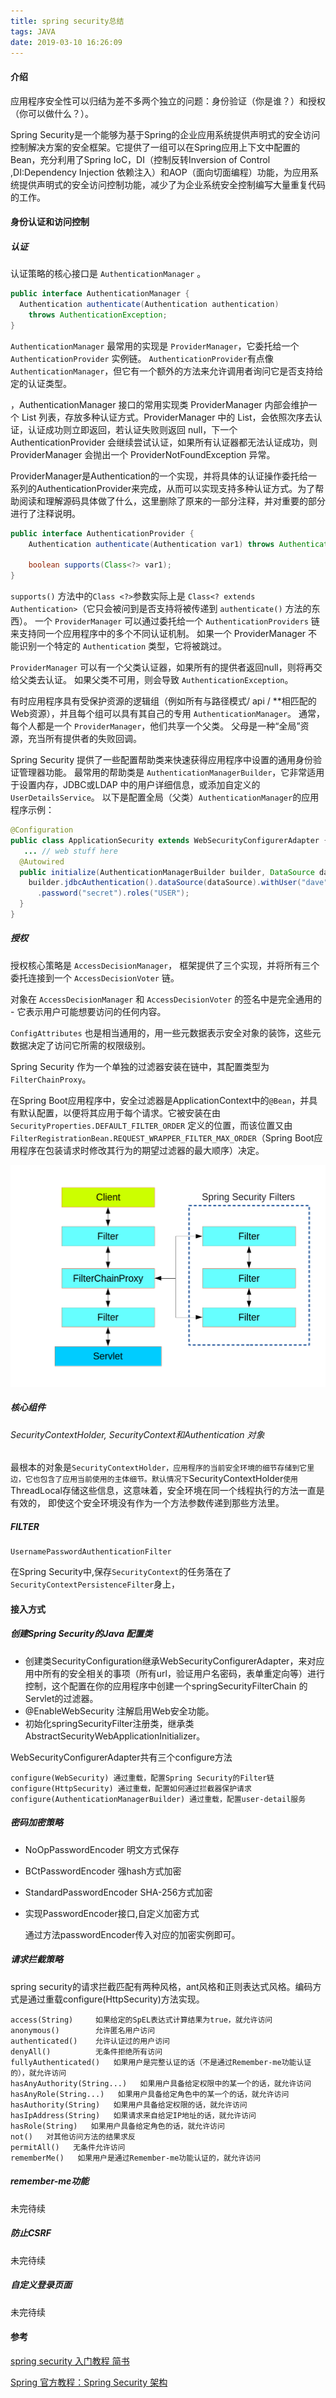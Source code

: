 ```yaml
---
title: spring security总结
tags: JAVA
date: 2019-03-10 16:26:09
---
```


#### 介绍

应用程序安全性可以归结为差不多两个独立的问题：身份验证（你是谁？）和授权（你可以做什么？）。

Spring Security是一个能够为基于Spring的企业应用系统提供声明式的安全访问控制解决方案的安全框架。它提供了一组可以在Spring应用上下文中配置的Bean，充分利用了Spring IoC，DI（控制反转Inversion of Control ,DI:Dependency Injection 依赖注入）和AOP（面向切面编程）功能，为应用系统提供声明式的安全访问控制功能，减少了为企业系统安全控制编写大量重复代码的工作。

#### 身份认证和访问控制

##### 认证

认证策略的核心接口是 `AuthenticationManager` 。

```JAVA
public interface AuthenticationManager {
  Authentication authenticate(Authentication authentication)
    throws AuthenticationException;
}
```

`AuthenticationManager` 最常用的实现是 `ProviderManager`，它委托给一个`AuthenticationProvider` 实例链。 `AuthenticationProvider`有点像`AuthenticationManager`，但它有一个额外的方法来允许调用者询问它是否支持给定的认证类型。

，AuthenticationManager 接口的常用实现类 ProviderManager 内部会维护一个 List<AuthenticationProvider> 列表，存放多种认证方式。ProviderManager 中的 List，会依照次序去认证，认证成功则立即返回，若认证失败则返回 null，下一个AuthenticationProvider 会继续尝试认证，如果所有认证器都无法认证成功，则 ProviderManager 会抛出一个 ProviderNotFoundException 异常。

ProviderManager是Authentication的一个实现，并将具体的认证操作委托给一系列的AuthenticationProvider来完成，从而可以实现支持多种认证方式。为了帮助阅读和理解源码具体做了什么，这里删除了原来的一部分注释，并对重要的部分进行了注释说明。

```java
public interface AuthenticationProvider {
    Authentication authenticate(Authentication var1) throws AuthenticationException;

    boolean supports(Class<?> var1);
}
```

`supports()` 方法中的`Class <?>`参数实际上是 `Class<? extends Authentication>`（它只会被问到是否支持将被传递到 `authenticate()` 方法的东西）。 一个 `ProviderManager` 可以通过委托给一个 `AuthenticationProviders` 链来支持同一个应用程序中的多个不同认证机制。 如果一个 ProviderManager 不能识别一个特定的 `Authentication` 类型，它将被跳过。

`ProviderManager` 可以有一个父类认证器，如果所有的提供者返回null，则将再交给父类去认证。 如果父类不可用，则会导致 `AuthenticationException`。

有时应用程序具有受保护资源的逻辑组（例如所有与路径模式/ api / **相匹配的Web资源），并且每个组可以具有其自己的专用 `AuthenticationManager`。 通常，每个人都是一个 `ProviderManager`，他们共享一个父类。 父母是一种“全局”资源，充当所有提供者的失败回调。

Spring Security 提供了一些配置帮助类来快速获得应用程序中设置的通用身份验证管理器功能。 最常用的帮助类是 `AuthenticationManagerBuilder`，它非常适用于设置内存，JDBC或LDAP 中的用户详细信息，或添加自定义的`UserDetailsService`。 以下是配置全局（父类）`AuthenticationManager`的应用程序示例：

```java
@Configuration
public class ApplicationSecurity extends WebSecurityConfigurerAdapter {
   ... // web stuff here
  @Autowired
  public initialize(AuthenticationManagerBuilder builder, DataSource dataSource) {
    builder.jdbcAuthentication().dataSource(dataSource).withUser("dave")
      .password("secret").roles("USER");
  }
}
```

##### 授权

授权核心策略是 `AccessDecisionManager`， 框架提供了三个实现，并将所有三个委托连接到一个 `AccessDecisionVoter` 链。

对象在 `AccessDecisionManager` 和 `AccessDecisionVoter` 的签名中是完全通用的 - 它表示用户可能想要访问的任何内容。

`ConfigAttributes` 也是相当通用的，用一些元数据表示安全对象的装饰，这些元数据决定了访问它所需的权限级别。

Spring Security 作为一个单独的过滤器安装在链中，其配置类型为 `FilterChainProxy`。

在Spring Boot应用程序中，安全过滤器是ApplicationContext中的`@Bean`，并具有默认配置，以便将其应用于每个请求。它被安装在由 `SecurityProperties.DEFAULT_FILTER_ORDER` 定义的位置，而该位置又由`FilterRegistrationBean.REQUEST_WRAPPER_FILTER_MAX_ORDER`（Spring Boot应用程序在包装请求时修改其行为的期望过滤器的最大顺序）决定。

![1](/images/security-filters.png)

##### 核心组件

###### SecurityContextHolder, SecurityContext和Authentication 对象

最根本的对象是`SecurityContextHolder，应用程序的当前安全环境的细节存储到它里边，它也包含了应用当前使用的主体细节。默认情况下`SecurityContextHolder`使用`ThreadLocal存储这些信息，这意味着，安全环境在同一个线程执行的方法一直是有效的， 即使这个安全环境没有作为一个方法参数传递到那些方法里。

##### FILTER

```
UsernamePasswordAuthenticationFilter
```

在Spring Security中,保存`SecurityContext`的任务落在了`SecurityContextPersistenceFilter`身上，

#### 接入方式

##### 创建Spring Security的Java 配置类
* 创建类SecurityConfiguration继承WebSecurityConfigurerAdapter，来对应用中所有的安全相关的事项（所有url，验证用户名密码，表单重定向等）进行控制，这个配置在你的应用程序中创建一个springSecurityFilterChain 的Servlet的过滤器。
* @EnableWebSecurity 注解启用Web安全功能。
* 初始化springSecurityFilter注册类，继承类AbstractSecurityWebApplicationInitializer。

 WebSecurityConfigurerAdapter共有三个configure方法

```
configure(WebSecurity) 通过重载，配置Spring Security的Filter链
configure(HttpSecurity) 通过重载，配置如何通过拦截器保护请求
configure(AuthenticationManagerBuilder) 通过重载，配置user-detail服务
```

##### 密码加密策略

* NoOpPasswordEncoder 明文方式保存

* BCtPasswordEncoder 强hash方式加密

* StandardPasswordEncoder SHA-256方式加密

* 实现PasswordEncoder接口,自定义加密方式

  通过方法passwordEncoder传入对应的加密实例即可。

##### 请求拦截策略

spring security的请求拦截匹配有两种风格，ant风格和正则表达式风格。编码方式是通过重载configure(HttpSecurity)方法实现。

```
access(String)     如果给定的SpEL表达式计算结果为true，就允许访问
anonymous()        允许匿名用户访问
authenticated()    允许认证过的用户访问
denyAll()          无条件拒绝所有访问
fullyAuthenticated()   如果用户是完整认证的话（不是通过Remember-me功能认证的），就允许访问
hasAnyAuthority(String...)   如果用户具备给定权限中的某一个的话，就允许访问
hasAnyRole(String...)   如果用户具备给定角色中的某一个的话，就允许访问
hasAuthority(String)   如果用户具备给定权限的话，就允许访问
hasIpAddress(String)   如果请求来自给定IP地址的话，就允许访问
hasRole(String)   如果用户具备给定角色的话，就允许访问
not()   对其他访问方法的结果求反
permitAll()   无条件允许访问
rememberMe()   如果用户是通过Remember-me功能认证的，就允许访问
```



##### remember-me功能

未完待续

##### 防止CSRF

未完待续

##### 自定义登录页面

未完待续

#### 参考

[spring security 入门教程 简书](https://www.jianshu.com/p/76bfa6743ba9)

[Spring 官方教程：Spring Security 架构](http://www.spring4all.com/article/554)